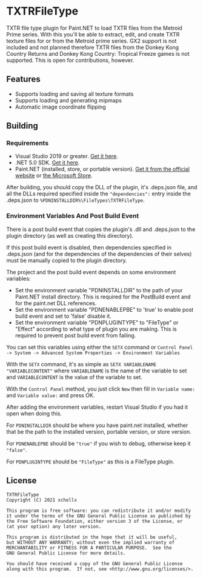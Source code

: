 # TXTRFileType
TXTR file type plugin for Paint.NET to load TXTR files from the Metroid Prime series.
With this you'll be able to extract, edit, and create TXTR texture files for or from the Metroid prime series. GX2 support is not included and not planned therefore TXTR files from the Donkey Kong Country Returns and Donkey Kong Country: Tropical Freeze games is not supported. This is open for contributions, however.

## Features
- Supports loading and saving all texture formats
- Supports loading and generating mipmaps
- Automatic image coordinate flipping

## Building
### Requirements
- Visual Studio 2019 or greater. [Get it here](https://visualstudio.microsoft.com/downloads/).
- .NET 5.0 SDK. [Get it here](https://dotnet.microsoft.com/download/visual-studio-sdks).
- Paint.NET (installed, store, or portable version). [Get it from the official website](https://www.getpaint.net) or [the Microsoft Store](https://www.microsoft.com/en-us/p/paintnet/9nbhcs1lx4r0).

After building, you should copy the DLL of the plugin, it's .deps.json file, and all the DLLs required specified inside the `"dependencies":` entry inside the .deps.json to `%PDNINSTALLDIR%\FileTypes\TXTRFileType`.

### Environment Variables And Post Build Event
There is a post build event that copies the plugin's .dll and .deps.json to the plugin directory (as well as creating this directory).

If this post build event is disabled, then dependencies specified in .deps.json (and for the dependencies of the dependencies of their selves) must be manually copied to the plugin directory.

The project and the post build event depends on some environment variables:

- Set the environment variable "PDNINSTALLDIR" to the path of your Paint.NET install directory. This is required for the PostBuild event and for the paint.net DLL references.
- Set the environment variable "PDNENABLEPBE" to 'true' to enable post build event and set to 'false' disable it.
- Set the environment variable "PDNPLUGINTYPE" to "FileType" or "Effect" according to what type of plugin you are making. This is required to prevent post build event from failing.

You can set this variables using either the `SETX` command or `Control Panel -> System -> Advanced System Properties -> Environment Variables`

With the `SETX` command, it's as simple as `SETX VARIABLENAME "VARIABLECONTENT"` where `VARIABLENAME` is the name of the variable to set and `VARIABLECONTENT` is the value of the variable to set.

With the `Control Panel` method, you just click `New` then fill in `Variable name:` and `Variable value:` and press OK.

After adding the environment variables, restart Visual Studio if you had it open when doing this.

For `PDNINSTALLDIR` should be where you have paint.net installed, whether that be the path to the installed version, portable version, or store version.

For `PDNENABLEPBE` should be `"true"` if you wish to debug, otherwise keep it `"false"`.

For `PDNPLUGINTYPE` should be `"FileType"` as this is a FileType plugin.

## License
```
TXTRFileType
Copyright (C) 2021 xchellx

This program is free software: you can redistribute it and/or modify
it under the terms of the GNU General Public License as published by
the Free Software Foundation, either version 3 of the License, or
(at your option) any later version.

This program is distributed in the hope that it will be useful,
but WITHOUT ANY WARRANTY; without even the implied warranty of
MERCHANTABILITY or FITNESS FOR A PARTICULAR PURPOSE.  See the
GNU General Public License for more details.

You should have received a copy of the GNU General Public License
along with this program.  If not, see <http://www.gnu.org/licenses/>.
```